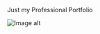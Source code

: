 Just my Professional Portfolio

![Image alt](https://github.com/jpmendesdev/Portfolio/issues/1#issue-2824751674)

 

 
 

